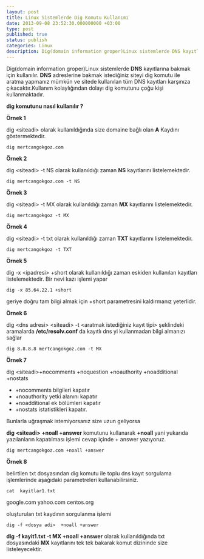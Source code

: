 ```yaml
---
layout: post
title: Linux Sistemlerde Dig Komutu Kullanımı
date: 2013-09-08 23:52:30.000000000 +03:00
type: post
published: true
status: publish
categories: Linux
description: Dig(domain information groper)Linux sistemlerde DNS kayıtlarına bakmak için kullanılır.DNS adreslerine bakmak istediğiniz siteyi dig komutu
---
```


Dig(domain information groper)Linux sistemlerde **DNS** kayıtlarına bakmak için kullanılır. **DNS** adreslerine bakmak istediğiniz siteyi dig komutu ile aratma yapmanız mümkün ve sitede kullanılan tüm DNS kayıtları karşınıza çıkacaktır.Kullanım kolaylığından dolayı dig komutunu çoğu kişi kullanmaktadır.

**dig komutunu nasıl kullanılır ?**

**Örnek 1**

dig \<siteadi\> olarak kullanıldığında size domaine bağlı olan **A** Kaydını göstermektedir.

    dig mertcangokgoz.com

**Örnek 2**

dig \<siteadi\> -t NS olarak kullanıldığı zaman **NS** kayıtlarını listelemektedir.

    dig mertcangokgoz.com -t NS

**Örnek 3**

dig \<siteadi\> -t MX olarak kullanıldığı zaman **MX** kayıtlarını listelemektedir.

    dig mertcangokgoz -t MX

**Örnek 4**

dig \<siteadi\> -t txt olarak kullanıldığı zaman **TXT** kayıtlarını listelemektedir.

    dig mertcangokgoz -t TXT

**Örnek 5**

dig -x \<ipadresi\> +short olarak kullanıldığı zaman eskiden kullanılan kayıtları listelemektedir. Bir nevi kazı işlemi yapar

    dig -x 85.64.22.1 +short

geriye doğru tam bilgi almak için +short parametresini kaldırmanız yeterlidir.

**Örnek 6**

dig \<dns adresi\> \<siteadi\> -t \<aratmak istediğiniz kayıt tipi\> şeklindeki aramalarda **/etc/resolv.conf** da kayıtlı dns yi kullanmadan bilgi almanızı sağlar

    dig 8.8.8.8 mertcangokgoz.com -t MX

**Örnek 7**

dig \<siteadi\>+nocomments +noquestion +noauthority +noadditional +nostats

- +nocomments bilgileri kapatır
- +noauthority yetki alanını kapatır
- +noadditional ek bölümleri kapatır
- +nostats istatistikleri kapatır.

Bunlarla uğraşmak istemiyorsanız size uzun geliyorsa

**dig \<siteadi\> +noall +answer** komutunu kullanarak **+noall** yani yukarıda yazılanların kapatılması işlemi cevap içinde + answer yazıyoruz.

    dig mertcangokgoz.com +noall +answer

**Örnek 8**

belirtilen txt dosyasından dig komutu ile toplu dns kayıt sorgulama işlemlerinde aşağıdaki parametreleri kullanabilirsiniz.

    cat  kayitlar1.txt

google.com
yahoo.com
centos.org

oluşturulan txt kaydının sorgulanma işlemi

    dig -f <dosya adi>  +noall +answer

**dig -f kayit1.txt -t MX +noall +answer** olarak kullanıldığında txt dosyasındaki **MX** kayıtlarını tek tek bakarak komut dizininde size listeleyecektir.
